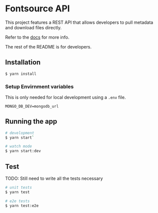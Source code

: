 # Fontsource API

This project features a REST API that allows developers to pull metadata and download files directly.

Refer to the [docs](https://fontsource.org/docs/api/introduction) for more info.

The rest of the README is for developers.

## Installation

```bash
$ yarn install
```

### Setup Envirnment variables

This is only needed for local development using a `.env` file.

```
MONGO_DB_DEV=mongodb_url
```

## Running the app

```bash
# development
$ yarn start`

# watch mode
$ yarn start:dev

```

## Test

TODO: Still need to write all the tests necessary

```bash
# unit tests
$ yarn test

# e2e tests
$ yarn test:e2e
```